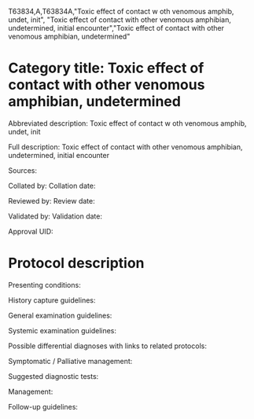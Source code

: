 T63834,A,T63834A,"Toxic effect of contact w oth venomous amphib, undet, init", "Toxic effect of contact with other venomous amphibian, undetermined, initial encounter","Toxic effect of contact with other venomous amphibian, undetermined"
# Category title: Toxic effect of contact with other venomous amphibian, undetermined

Abbreviated description: Toxic effect of contact w oth venomous amphib, undet, init

Full description: Toxic effect of contact with other venomous amphibian, undetermined, initial encounter

Sources:

Collated by:
Collation date:

Reviewed by:
Review date:

Validated by:
Validation date:

Approval UID:

# Protocol description

Presenting conditions:

History capture guidelines:

General examination guidelines:

Systemic examination guidelines:

Possible differential diagnoses with links to related protocols:

Symptomatic / Palliative management:

Suggested diagnostic tests:

Management:

Follow-up guidelines:
